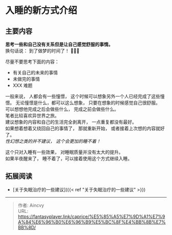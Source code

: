 # 入睡的新方式介绍


## 主要内容

**思考一些和自己没有关系但是让自己感觉舒服的事情。**  
换句话说：  到了做梦的时间了！ 🥳🥳🥳

尽量不要思考下面的内容： 
- 有关自己的未来的事情
- 未做完的事情
- XXX 难题

一般来说， 人都会有一些憧憬， 这个时候可以想象另外一个人已经完成了这些憧憬。 无论憧憬是什么，都可以这么想象， 只要在想象的时候感觉自己很舒服。   
可以想想他完成之后会做些什么， 完成之前会做些什么。   
笔者比较喜欢异世界之旅。   
建议想象的内容和自己的生活完全剥离开， 一点重复都没有最好。   
如果想着想着又绕回自己的事情了， 那就重新开始， 或者接着上次想的内容就好了。   
*性幻想之类的并不建议， 这个会更加的睡不着！*  

这个只对入睡有一些效果， 对睡眠质量并没有太大的提升。  
如果半夜醒来了， 睡不着了，可以接着使用这个方式继续入睡。  


## 拓展阅读

- [关于失眠治疗的一些建议]({{< ref "关于失眠治疗的一些建议" >}})



---

> 作者: Aincvy  
> URL: https://fantasyplayer.link/caprice/%E5%85%A5%E7%9D%A1%E7%9A%84%E6%96%B0%E6%96%B9%E5%BC%8F%E4%BB%8B%E7%BB%8D/  

